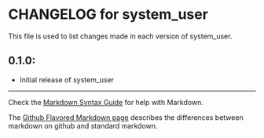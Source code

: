 # CHANGELOG for system_user

This file is used to list changes made in each version of system_user.

## 0.1.0:

* Initial release of system_user

- - -
Check the [Markdown Syntax Guide](http://daringfireball.net/projects/markdown/syntax) for help with Markdown.

The [Github Flavored Markdown page](http://github.github.com/github-flavored-markdown/) describes the differences between markdown on github and standard markdown.
